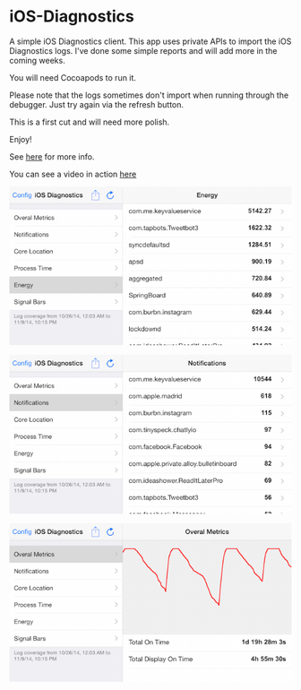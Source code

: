 iOS-Diagnostics
===============

A simple iOS Diagnostics client. This app uses private APIs to import the iOS Diagnostics logs. I've done some simple reports and will add more in the coming weeks. 

You will need Cocoapods to run it.

Please note that the logs sometimes don't import when running through the debugger. Just try again via the refresh button.

This is a first cut and will need more polish.

Enjoy!

See [here](http://www.lyonanderson.org/blog/2014/11/05/ios-diagnostics-part-2/) for more info.

You can see a video in action [here](http://vimeo.com/111691295)

![Screenshot1](/screenshots/Screenshot1.png?raw=true "Screenshot1")

![Screenshot2](/screenshots/Screenshot2.png?raw=true "Screenshot2")

![Screenshot3](/screenshots/Screenshot3.png?raw=true "Screenshot3")
